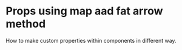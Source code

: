 # Props using map aad fat arrow method

How to make custom properties within components in different way.

